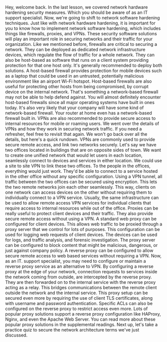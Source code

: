 Hey, welcome back. In the last lesson, we covered network hardware hardening security measures. Which you should be aware of as an IT support specialist. Now, we're going to shift to network software hardening techniques. Just like with network hardware hardening, it is important for you to know how to implement network software hardening, which includes things like firewalls, proxies, and VPNs. These security software solutions will play an important role in securing networks and their traffic for your organization. Like we mentioned before, firewalls are critical to securing a network. They can be deployed as dedicated network infrastructure devices, which regulate the flow of traffic for a whole network. They can also be host-based as software that runs on a client system providing protection for that one host only. It's generally recommended to deploy both solutions. A host-based firewall provides protection for mobile devices such as a laptop that could be used in an untrusted, potentially malicious environment like an airport Wi-Fi hotspot. Host-based firewalls are also useful for protecting other hosts from being compromised, by corrupt device on the internal network. That's something a network-based firewall may not be able to help defend against. You will almost definitely encounter host-based firewalls since all major operating systems have built in ones today. It's also very likely that your company will have some kind of network-based firewall. Your router at home even has a network-based firewall built in. VPNs are also recommended to provide secure access to internal resources for mobile or roaming users. We went over the details of VPNs and how they work in securing network traffic. If you need a refresher, feel free to revisit that again. We won't go back over all the details, but here's a quick rundown. VPNs are commonly used to provide secure remote access, and link two networks securely. Let's say we have two offices located in buildings that are on opposite sides of town. We want to create one unified network that would let users in each location, seamlessly connect to devices and services in either location. We could use a site to site VPN to link these two offices. To the people in the offices, everything would just work. They'd be able to connect to a service hosted in the other office without any specific configuration. Using a VPN tunnel, all traffic between the two offices can be secured using encryption. This lets the two remote networks join each other seamlessly. This way, clients on one network can access devices on the other without requiring them to individually connect to a VPN service. Usually, the same infrastructure can be used to allow remote access VPN services for individual clients that require access to internal resources while out of the office. Proxies can be really useful to protect client devices and their traffic. They also provide secure remote access without using a VPN. A standard web proxy can be configured for client devices. This allows web traffic to be proxied through a proxy server that we control for lots of purposes. This configuration can be used for logging web requests of client devices. The devices can be used for logs, and traffic analysis, and forensic investigation. The proxy server can be configured to block content that might be malicious, dangerous, or just against company policy. A reverse proxy can be configured to allow secure remote access to web based services without requiring a VPN. Now, as an IT. support specialist, you may need to configure or maintain a reverse proxy service as an alternative to VPN. By configuring a reverse proxy at the edge of your network, connection requests to services inside the network coming from outside, are intercepted by the reverse proxy. They are then forwarded on to the internal service with the reverse proxy acting as a relay. This bridges communications between the remote client outside the network and the internal service. This proxy setup can be secured even more by requiring the use of client TLS certificates, along with username and password authentication. Specific ACLs can also be configured on the reverse proxy to restrict access even more. Lots of popular proxy solutions support a reverse proxy configuration like HAProxy, Nginx, and even the Apache Web Server. You can read more about these popular proxy solutions in the supplemental readings. Next up, let's take a practice quiz to secure the network architecture terms we've just discussed.
